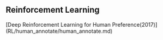 ## Reinforcement Learning[Deep Reinforcement Learning for Human Preference(2017)] (RL/human_annotate/human_annotate.md) 
 
